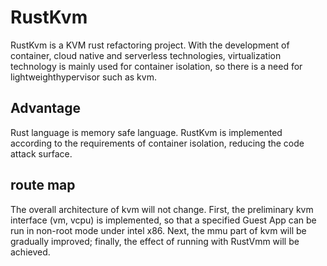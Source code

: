 # RustKvm

RustKvm is a KVM rust refactoring project. With the development of container, cloud native and serverless technologies, virtualization technology is mainly used for container isolation, so there is a need for lightweighthypervisor such as kvm.

## Advantage

Rust language is memory safe language.
RustKvm is implemented according to the requirements of container isolation, reducing the code attack surface.

## route map

The overall architecture of kvm will not change. First, the preliminary kvm interface (vm, vcpu) is implemented, so that a specified Guest App can be run in non-root mode under intel x86. Next, the mmu part of kvm will be gradually improved; finally, the effect of running with RustVmm will be achieved.
